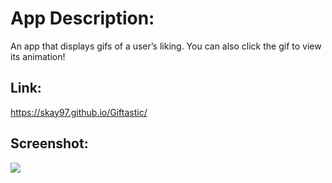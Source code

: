 # App Description:
An app that displays gifs of a user’s liking. You can also click the gif to view its animation!

## Link:
https://skay97.github.io/Giftastic/

## Screenshot: 
![](assets/images/Demo.png)
